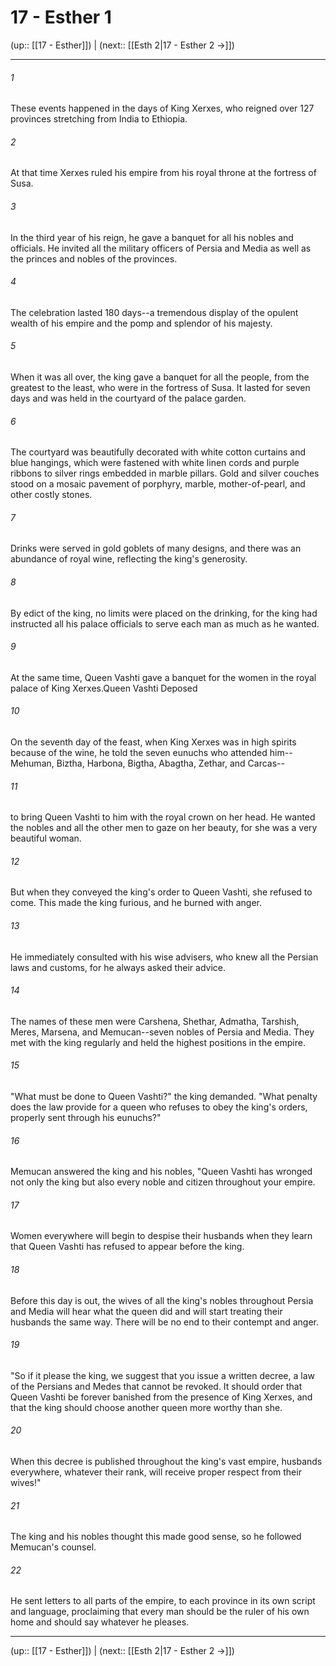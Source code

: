 # 17 - Esther 1

(up:: [[17 - Esther]]) | (next:: [[Esth 2|17 - Esther 2 →]])

***


###### 1 
These events happened in the days of King Xerxes, who reigned over 127 provinces stretching from India to Ethiopia. 

###### 2 
At that time Xerxes ruled his empire from his royal throne at the fortress of Susa. 

###### 3 
In the third year of his reign, he gave a banquet for all his nobles and officials. He invited all the military officers of Persia and Media as well as the princes and nobles of the provinces. 

###### 4 
The celebration lasted 180 days--a tremendous display of the opulent wealth of his empire and the pomp and splendor of his majesty. 

###### 5 
When it was all over, the king gave a banquet for all the people, from the greatest to the least, who were in the fortress of Susa. It lasted for seven days and was held in the courtyard of the palace garden. 

###### 6 
The courtyard was beautifully decorated with white cotton curtains and blue hangings, which were fastened with white linen cords and purple ribbons to silver rings embedded in marble pillars. Gold and silver couches stood on a mosaic pavement of porphyry, marble, mother-of-pearl, and other costly stones. 

###### 7 
Drinks were served in gold goblets of many designs, and there was an abundance of royal wine, reflecting the king's generosity. 

###### 8 
By edict of the king, no limits were placed on the drinking, for the king had instructed all his palace officials to serve each man as much as he wanted. 

###### 9 
At the same time, Queen Vashti gave a banquet for the women in the royal palace of King Xerxes.Queen Vashti Deposed 

###### 10 
On the seventh day of the feast, when King Xerxes was in high spirits because of the wine, he told the seven eunuchs who attended him--Mehuman, Biztha, Harbona, Bigtha, Abagtha, Zethar, and Carcas-- 

###### 11 
to bring Queen Vashti to him with the royal crown on her head. He wanted the nobles and all the other men to gaze on her beauty, for she was a very beautiful woman. 

###### 12 
But when they conveyed the king's order to Queen Vashti, she refused to come. This made the king furious, and he burned with anger. 

###### 13 
He immediately consulted with his wise advisers, who knew all the Persian laws and customs, for he always asked their advice. 

###### 14 
The names of these men were Carshena, Shethar, Admatha, Tarshish, Meres, Marsena, and Memucan--seven nobles of Persia and Media. They met with the king regularly and held the highest positions in the empire. 

###### 15 
"What must be done to Queen Vashti?" the king demanded. "What penalty does the law provide for a queen who refuses to obey the king's orders, properly sent through his eunuchs?" 

###### 16 
Memucan answered the king and his nobles, "Queen Vashti has wronged not only the king but also every noble and citizen throughout your empire. 

###### 17 
Women everywhere will begin to despise their husbands when they learn that Queen Vashti has refused to appear before the king. 

###### 18 
Before this day is out, the wives of all the king's nobles throughout Persia and Media will hear what the queen did and will start treating their husbands the same way. There will be no end to their contempt and anger. 

###### 19 
"So if it please the king, we suggest that you issue a written decree, a law of the Persians and Medes that cannot be revoked. It should order that Queen Vashti be forever banished from the presence of King Xerxes, and that the king should choose another queen more worthy than she. 

###### 20 
When this decree is published throughout the king's vast empire, husbands everywhere, whatever their rank, will receive proper respect from their wives!" 

###### 21 
The king and his nobles thought this made good sense, so he followed Memucan's counsel. 

###### 22 
He sent letters to all parts of the empire, to each province in its own script and language, proclaiming that every man should be the ruler of his own home and should say whatever he pleases.

***

(up:: [[17 - Esther]]) | (next:: [[Esth 2|17 - Esther 2 →]])
